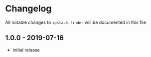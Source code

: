 # Changelog

All notable changes to `ipstack-finder` will be documented in this file

## 1.0.0 - 2019-07-16

- Initial release
